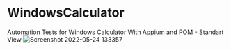 # WindowsCalculator
Automation Tests for Windows Calculator With Appium and POM - Standart View
![Screenshot 2022-05-24 133357](https://user-images.githubusercontent.com/90862281/170012306-d32d8c07-7383-4cc4-af7b-1a0f254f5ff9.png)
